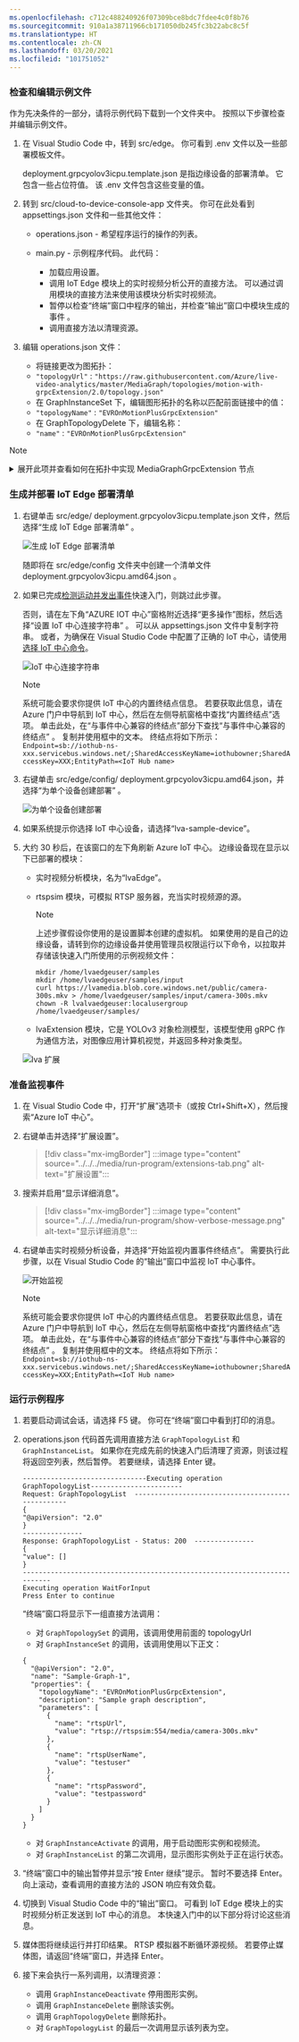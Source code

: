 ```yaml
---
ms.openlocfilehash: c712c488240926f07309bce8bdc7fdee4c0f8b76
ms.sourcegitcommit: 910a1a38711966cb171050db245fc3b22abc8c5f
ms.translationtype: HT
ms.contentlocale: zh-CN
ms.lasthandoff: 03/20/2021
ms.locfileid: "101751052"
---
```

### <a name="examine-and-edit-the-sample-files"></a>检查和编辑示例文件

作为先决条件的一部分，请将示例代码下载到一个文件夹中。 按照以下步骤检查并编辑示例文件。

1. 在 Visual Studio Code 中，转到 src/edge。 你可看到 .env 文件以及一些部署模板文件。

    deployment.grpcyolov3icpu.template.json 是指边缘设备的部署清单。 它包含一些占位符值。 该 .env 文件包含这些变量的值。
1. 转到 src/cloud-to-device-console-app 文件夹。 你可在此处看到 appsettings.json 文件和一些其他文件：
    
    * operations.json - 希望程序运行的操作的列表。
    * main.py - 示例程序代码。 此代码：

        * 加载应用设置。
        * 调用 IoT Edge 模块上的实时视频分析公开的直接方法。 可以通过调用模块的直接方法来使用该模块分析实时视频流。
        * 暂停以检查“终端”窗口中程序的输出，并检查“输出”窗口中模块生成的事件 。
        * 调用直接方法以清理资源。
1. 编辑 operations.json 文件：
 
    * 将链接更改为图拓扑：
    * `"topologyUrl"` : `"https://raw.githubusercontent.com/Azure/live-video-analytics/master/MediaGraph/topologies/motion-with-grpcExtension/2.0/topology.json"`
    * 在 GraphInstanceSet 下，编辑图形拓扑的名称以匹配前面链接中的值：
    * `"topologyName"` : `"EVROnMotionPlusGrpcExtension"`
    * 在 GraphTopologyDelete 下，编辑名称：
    * `"name"` : `"EVROnMotionPlusGrpcExtension"`

> [!NOTE]
> <p>
> <details>
> <summary>展开此项并查看如何在拓扑中实现 MediaGraphGrpcExtension 节点</summary>
> <pre><code>
> {
>   "@type": "#Microsoft.Media.MediaGraphGrpcExtension",
>   "name": "grpcExtension",
>   "endpoint": {
>       "@type": "#Microsoft.Media.MediaGraphUnsecuredEndpoint",
>       "url": "${grpcExtensionAddress}",
>       "credentials": {
>           "@type": "#Microsoft.Media.MediaGraphUsernamePasswordCredentials",
>           "username": "${grpcExtensionUserName}",
>           "password": "${grpcExtensionPassword}"
>       }
>   },
>   "dataTransfer": {
>       "mode": "sharedMemory",
>       "SharedMemorySizeMiB": "256"
>   },
>   "image": {
>       "scale": {
>           "mode": "${imageScaleMode}",
>           "width": "${frameWidth}",
>           "height": "${frameHeight}"
>       },
>       "format": {
>           "@type": "#Microsoft.Media.MediaGraphImageFormatEncoded",
>           "encoding": "${imageEncoding}",
>           "quality": "${imageQuality}"
>       }
>   },
>   "inputs": [
>       {
>           "nodeName": "motionDetection"
>       }
>   ]
> }          
> </code></pre>
> </details>    
> </p>
    
### <a name="generate-and-deploy-the-iot-edge-deployment-manifest"></a>生成并部署 IoT Edge 部署清单

1. 右键单击 src/edge/ deployment.grpcyolov3icpu.template.json 文件，然后选择“生成 IoT Edge 部署清单” 。

    ![生成 IoT Edge 部署清单](../../../media/quickstarts/generate-iot-edge-deployment-manifest-grpc.png)

    随即将在 src/edge/config 文件夹中创建一个清单文件 deployment.grpcyolov3icpu.amd64.json 。
1. 如果已完成[检测运动并发出事件](../../../detect-motion-emit-events-quickstart.md)快速入门，则跳过此步骤。

    否则，请在左下角“AZURE IOT 中心”窗格附近选择“更多操作”图标，然后选择“设置 IoT 中心连接字符串”  。 可以从 appsettings.json 文件中复制字符串。 或者，为确保在 Visual Studio Code 中配置了正确的 IoT 中心，请使用[选择 IoT 中心命令](https://github.com/Microsoft/vscode-azure-iot-toolkit/wiki/Select-IoT-Hub)。

    ![IoT 中心连接字符串](../../../media/quickstarts/iot-hub-connection-string-grpc.png)

    > [!NOTE]
    > 系统可能会要求你提供 IoT 中心的内置终结点信息。 若要获取此信息，请在 Azure 门户中导航到 IoT 中心，然后在左侧导航窗格中查找“内置终结点”选项。 单击此处，在“与事件中心兼容的终结点”部分下查找“与事件中心兼容的终结点” 。 复制并使用框中的文本。 终结点将如下所示：  
        ```
        Endpoint=sb://iothub-ns-xxx.servicebus.windows.net/;SharedAccessKeyName=iothubowner;SharedAccessKey=XXX;EntityPath=<IoT Hub name>
        ```

1. 右键单击 src/edge/config/ deployment.grpcyolov3icpu.amd64.json，并选择“为单个设备创建部署” 。

    ![为单个设备创建部署](../../../media/quickstarts/create-deployment-single-device-grpc.png)

1. 如果系统提示你选择 IoT 中心设备，请选择“lva-sample-device”。
1. 大约 30 秒后，在该窗口的左下角刷新 Azure IoT 中心。 边缘设备现在显示以下已部署的模块：

    * 实时视频分析模块，名为“lvaEdge”。
    * rtspsim 模块，可模拟 RTSP 服务器，充当实时视频源的源。

        > [!NOTE]
        > 上述步骤假设你使用的是设置脚本创建的虚拟机。 如果使用的是自己的边缘设备，请转到你的边缘设备并使用管理员权限运行以下命令，以拉取并存储该快速入门所使用的示例视频文件：  

        ```
        mkdir /home/lvaedgeuser/samples
        mkdir /home/lvaedgeuser/samples/input    
        curl https://lvamedia.blob.core.windows.net/public/camera-300s.mkv > /home/lvaedgeuser/samples/input/camera-300s.mkv  
        chown -R lvalvaedgeuser:localusergroup /home/lvaedgeuser/samples/  
        ```
    * lvaExtension 模块，它是 YOLOv3 对象检测模型，该模型使用 gRPC 作为通信方法，对图像应用计算机视觉，并返回多种对象类型。
    
    ![lva 扩展](../../../media/quickstarts/lvaextension-grpc.png)

### <a name="prepare-to-monitor-events"></a>准备监视事件

1. 在 Visual Studio Code 中，打开“扩展”选项卡（或按 Ctrl+Shift+X），然后搜索“Azure IoT 中心”。
1. 右键单击并选择“扩展设置”。

    > [!div class="mx-imgBorder"]
    > :::image type="content" source="../../../media/run-program/extensions-tab.png" alt-text="扩展设置":::
1. 搜索并启用“显示详细消息”。

    > [!div class="mx-imgBorder"]
    > :::image type="content" source="../../../media/run-program/show-verbose-message.png" alt-text="显示详细消息":::
1. 右键单击实时视频分析设备，并选择“开始监视内置事件终结点”。 需要执行此步骤，以在 Visual Studio Code 的“输出”窗口中监视 IoT 中心事件。

   ![开始监视](../../../media/quickstarts/start-monitoring-built-event-endpoint-grpc.png)

    > [!NOTE]
    > 系统可能会要求你提供 IoT 中心的内置终结点信息。 若要获取此信息，请在 Azure 门户中导航到 IoT 中心，然后在左侧导航窗格中查找“内置终结点”选项。 单击此处，在“与事件中心兼容的终结点”部分下查找“与事件中心兼容的终结点” 。 复制并使用框中的文本。 终结点将如下所示：  
        ```
        Endpoint=sb://iothub-ns-xxx.servicebus.windows.net/;SharedAccessKeyName=iothubowner;SharedAccessKey=XXX;EntityPath=<IoT Hub name>
        ```
### <a name="run-the-sample-program"></a>运行示例程序

1. 若要启动调试会话，请选择 F5 键。 你可在“终端”窗口中看到打印的消息。
1. operations.json 代码首先调用直接方法 `GraphTopologyList` 和 `GraphInstanceList`。 如果你在完成先前的快速入门后清理了资源，则该过程将返回空列表，然后暂停。 若要继续，请选择 Enter 键。
    
    ```
    -------------------------------Executing operation GraphTopologyList-----------------------  
    Request: GraphTopologyList  --------------------------------------------------
    {
    "@apiVersion": "2.0"
    }
    ---------------  
    Response: GraphTopologyList - Status: 200  ---------------
    {
    "value": []
    }
    --------------------------------------------------------------------------
    Executing operation WaitForInput
    Press Enter to continue
    ```
    
    “终端”窗口将显示下一组直接方法调用：
    
    * 对 `GraphTopologySet` 的调用，该调用使用前面的 topologyUrl
    * 对 `GraphInstanceSet` 的调用，该调用使用以下正文：
    
    ```
    {
      "@apiVersion": "2.0",
      "name": "Sample-Graph-1",
      "properties": {
        "topologyName": "EVROnMotionPlusGrpcExtension",
        "description": "Sample graph description",
        "parameters": [
          {
            "name": "rtspUrl",
            "value": "rtsp://rtspsim:554/media/camera-300s.mkv"
          },
          {
            "name": "rtspUserName",
            "value": "testuser"
          },
          {
            "name": "rtspPassword",
            "value": "testpassword"
          }
        ]
      }
    }
    ```
    
    * 对 `GraphInstanceActivate` 的调用，用于启动图形实例和视频流。
    * 对 `GraphInstanceList` 的第二次调用，显示图形实例处于正在运行状态。
1. “终端”窗口中的输出暂停并显示“按 Enter 继续”提示。 暂时不要选择 Enter。 向上滚动，查看调用的直接方法的 JSON 响应有效负载。
1. 切换到 Visual Studio Code 中的“输出”窗口。 可看到 IoT Edge 模块上的实时视频分析正发送到 IoT 中心的消息。 本快速入门中的以下部分将讨论这些消息。
1. 媒体图将继续运行并打印结果。 RTSP 模拟器不断循环源视频。 若要停止媒体图，请返回“终端”窗口，并选择 Enter。
1. 接下来会执行一系列调用，以清理资源：
    
    * 调用 `GraphInstanceDeactivate` 停用图形实例。
    * 调用 `GraphInstanceDelete` 删除该实例。
    * 调用 `GraphTopologyDelete` 删除拓扑。
    * 对 `GraphTopologyList` 的最后一次调用显示该列表为空。

